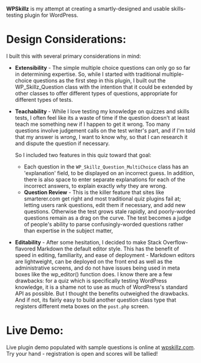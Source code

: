 **WPSkillz** is my attempt at creating a smartly-designed and usable
skills-testing plugin for WordPress.

Design Considerations:
======================

I built this with several primary considerations in mind:

* 	**Extensibility** - The simple multiple choice questions can only go so far
	in determining expertise. So, while I started with traditional
	multiple-choice questions as the first step in this plugin, I built out the
	WP_Skillz_Question class with the intention that it could be extended by
	other classes to offer different types of questions, appropriate for
	different types of tests.

* 	**Teachability** - While I love testing my knowledge on quizzes and skills
	tests, I often feel like its a waste of time if the question doesn't at
	least teach me something new if I happen to get it wrong. Too many questions
	involve judgement calls on the test writer's part, and if I'm told that my
	answer is _wrong_, I want to know why, so that I can research it and dispute
	the question if necessary.

	So I included two features in this quiz toward that goal:

	+	Each question in the `WP_Skillz_Question_MultiChoice` class has an
		'explanation' field, to be displayed on an incorrect guess. In addition,
		there is also space to enter separate explanations for each of the
		incorrect answers, to explain exactly _why_ they are wrong.
	+	**Question Review** - This is the killer feature that sites like
		smarterer.com get right and most traditional quiz plugins fail at; letting
		users rank questions, edit them if necessary, and add new questions.
		Otherwise the test grows stale rapidly, and poorly-worded questions
		remain as a drag on the curve. The test becomes a judge of people's
		ability to parse confusingly-worded questions rather than expertise in
		the subject matter,

* 	**Editability** - After some hesitation, I decided to make Stack
	Overflow-flavored Markdown the default editor style. This has the benefit of
	speed in editing, familiarity, and ease of deployment - Markdown editors are
	lightweight, can be deployed on the front end as well as the administrative
	screens, and do not have issues being used in meta boxes like the
	wp_editor() function does. I know there are a few drawbacks: for a quiz
	which is specifically testing WordPress knowledge, it is a shame not to use
	as much of WordPress's standard API as possible. But I thought the benefits
	outweighed the drawbacks. And if not, its fairly easy to build another 
	question class type that registers different meta boxes on the `post.php`
	screen.

Live Demo:
==========

Live plugin demo populated with sample questions is online at
[wpskillz.com](http://wpskillz.com). Try your hand - registration is open and
scores will be tallied!

